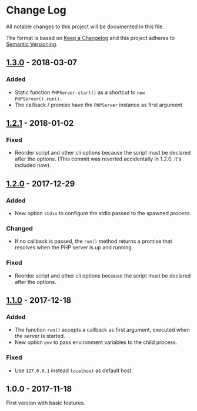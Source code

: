 # Change Log

All notable changes to this project will be documented in this file.

The format is based on [Keep a Changelog](http://keepachangelog.com/) 
and this project adheres to [Semantic Versioning](http://semver.org/).

## [1.3.0] - 2018-03-07

### Added

- Static function `PHPServer.start()` as a shortcut to `new PHPServer().run()`.
- The callback / promise have the `PHPServer` instance as first argument

## [1.2.1] - 2018-01-02

### Fixed

- Reorder script and other cli options because the script must be declared after the options. (This commit was reverted accidentally in 1.2.0, it's included now).

## [1.2.0] - 2017-12-29

### Added

- New option `stdio` to configure the stdio passed to the spawned process.

### Changed

- If no callback is passed, the `run()` method returns a promise that resolves when the PHP server is up and running.

### Fixed

- Reorder script and other cli options because the script must be declared after the options.

## [1.1.0] - 2017-12-18

### Added

- The function `run()` accepts a callback as first argument, executed when the server is started.
- New option `env` to pass environment variables to the child process.

### Fixed

- Use `127.0.0.1` instead `localhost` as default host.

## 1.0.0 - 2017-11-18

First version with basic features.

[1.3.0]: https://github.com/oscarotero/php-server-manager/compare/v1.2.1...v1.3.0
[1.2.1]: https://github.com/oscarotero/php-server-manager/compare/v1.2.0...v1.2.1
[1.2.0]: https://github.com/oscarotero/php-server-manager/compare/v1.1.0...v1.2.0
[1.1.0]: https://github.com/oscarotero/php-server-manager/compare/v1.0.0...v1.1.0
